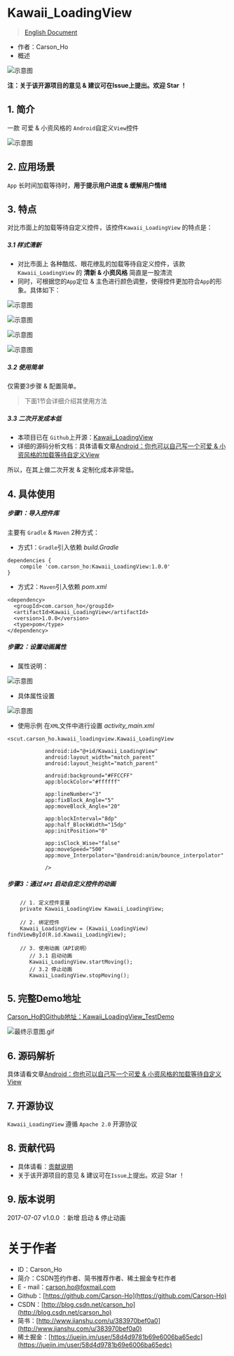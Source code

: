 # Kawaii_LoadingView
>[English Document](https://github.com/Carson-Ho/Kawaii_LoadingView/blob/master/README-en.md)
- 作者：Carson_Ho
- 概述


![示意图](http://upload-images.jianshu.io/upload_images/944365-aa402d1b3dc8f60d.png?imageMogr2/auto-orient/strip%7CimageView2/2/w/1240)


**注：关于该开源项目的意见 & 建议可在Issue上提出。欢迎 Star ！**


## 1. 简介
一款 可爱 & 小资风格的 `Android`自定义`View`控件

![示意图](http://upload-images.jianshu.io/upload_images/944365-a9cc736b37b1ed2f.gif?imageMogr2/auto-orient/strip)


## 2. 应用场景
`App` 长时间加载等待时，**用于提示用户进度 & 缓解用户情绪**



## 3. 特点
对比市面上的加载等待自定义控件，该控件`Kawaii_LoadingView` 的特点是：

##### 3.1 样式清新
- 对比市面上 各种酷炫、眼花缭乱的加载等待自定义控件，该款 `Kawaii_LoadingView` 的 **清新 & 小资风格** 简直是一股清流
- 同时，可根据您的`App`定位 & 主色进行颜色调整，使得控件更加符合`App`的形象。具体如下：

![示意图](http://upload-images.jianshu.io/upload_images/944365-4bebae5ec5e79c39.png?imageMogr2/auto-orient/strip%7CimageView2/2/w/1240)


![示意图](http://upload-images.jianshu.io/upload_images/944365-32a92693dd83eee3.gif?imageMogr2/auto-orient/strip)

![示意图](http://upload-images.jianshu.io/upload_images/944365-d3c24cc2d64f3d90.gif?imageMogr2/auto-orient/strip)


![示意图](http://upload-images.jianshu.io/upload_images/944365-be2cae786f20cd41.gif?imageMogr2/auto-orient/strip)

##### 3.2 使用简单
仅需要3步骤 & 配置简单。
>下面1节会详细介绍其使用方法

##### 3.3 二次开发成本低
- 本项目已在 `Github`上开源：[Kawaii_LoadingView](https://github.com/Carson-Ho/Kawaii_LoadingView)
- 详细的源码分析文档：具体请看文章[Android：你也可以自己写一个可爱 & 小资风格的加载等待自定义View](http://www.jianshu.com/p/67b69fc8b63b)

所以，在其上做二次开发 & 定制化成本非常低。

## 4. 具体使用

##### 步骤1：导入控件库
主要有 `Gradle` & `Maven` 2种方式：

- 方式1：`Gradle`引入依赖
*build.Gradle*

```
dependencies {
    compile 'com.carson_ho:Kawaii_LoadingView:1.0.0'
}
```

- 方式2：`Maven`引入依赖
*pom.xml*
```
<dependency>
  <groupId>com.carson_ho</groupId>
  <artifactId>Kawaii_LoadingView</artifactId>
  <version>1.0.0</version>
  <type>pom</type>
</dependency>
```


##### 步骤2：设置动画属性
- 属性说明：

![示意图](http://upload-images.jianshu.io/upload_images/944365-f740123d4f9ad03d.png?imageMogr2/auto-orient/strip%7CimageView2/2/w/1240)

- 具体属性设置

![示意图](http://upload-images.jianshu.io/upload_images/944365-3bb5cc87eed80e61.png?imageMogr2/auto-orient/strip%7CimageView2/2/w/1240)

- 使用示例
在`XML`文件中进行设置
*activity_main.xml*
```
<scut.carson_ho.kawaii_loadingview.Kawaii_LoadingView

            android:id="@+id/Kawaii_LoadingView"
            android:layout_width="match_parent"
            android:layout_height="match_parent"

            android:background="#FFCCFF" 
            app:blockColor="#ffffff" 

            app:lineNumber="3"
            app:fixBlock_Angle="5"
            app:moveBlock_Angle="20"

            app:blockInterval="8dp"
            app:half_BlockWidth="15dp"
            app:initPosition="0"

            app:isClock_Wise="false"
            app:moveSpeed="500"
            app:move_Interpolator="@android:anim/bounce_interpolator"

            />
```

##### 步骤3：通过 `API` 启动自定义控件的动画

```
    // 1. 定义控件变量
    private Kawaii_LoadingView Kawaii_LoadingView;

    // 2. 绑定控件
    Kawaii_LoadingView = (Kawaii_LoadingView) findViewById(R.id.Kawaii_LoadingView);
        
    // 3. 使用动画（API说明）
       // 3.1 启动动画
       Kawaii_LoadingView.startMoving();
       // 3.2 停止动画
       Kawaii_LoadingView.stopMoving();
```



## 5. 完整Demo地址
[Carson_Ho的Github地址：Kawaii_LoadingView_TestDemo](https://github.com/Carson-Ho/Kawaii_LoadingView)


![最终示意图.gif](http://upload-images.jianshu.io/upload_images/944365-ab7e77a0628d62b3.gif?imageMogr2/auto-orient/strip)



## 6.  源码解析

具体请看文章[Android：你也可以自己写一个可爱 & 小资风格的加载等待自定义View](http://www.jianshu.com/p/67b69fc8b63b)



## 7.  开源协议

`Kawaii_LoadingView` 遵循 `Apache 2.0` 开源协议



## 8. 贡献代码
- 具体请看：[贡献说明](https://github.com/Carson-Ho/Kawaii_LoadingView/blob/master/CONTRIBUTING.md)
- 关于该开源项目的意见 & 建议可在`Issue`上提出。欢迎 Star ！



## 9. 版本说明
2017-07-07 v1.0.0 ：新增 启动 & 停止动画



# 关于作者
- ID：Carson_Ho
- 简介：CSDN签约作者、简书推荐作者、稀土掘金专栏作者
- E - mail：[carson.ho@foxmail.com](mailto:carson.ho@foxmail.com)
- Github：[https://github.com/Carson-Ho](https://github.com/Carson-Ho)
- CSDN：[http://blog.csdn.net/carson_ho](http://blog.csdn.net/carson_ho)
- 简书：[http://www.jianshu.com/u/383970bef0a0](http://www.jianshu.com/u/383970bef0a0)
- 稀土掘金：[https://juejin.im/user/58d4d9781b69e6006ba65edc](https://juejin.im/user/58d4d9781b69e6006ba65edc)
